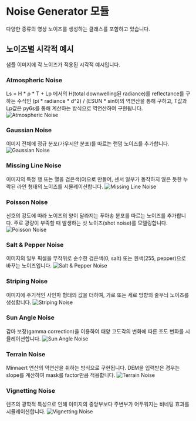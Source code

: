 # Noise Generator 모듈

다양한 종류의 영상 노이즈를 생성하는 클래스를 포함하고 있습니다.

## 노이즈별 시각적 예시

샘플 이미지에 각 노이즈가 적용된 시각적 예시입니다.

### Atmospheric Noise
Ls = H * ρ * T + Lp 에서의 H(total downwelling된 radiance)를 reflectance를 구하는 수식인 (pi * radiance * d^2) / (ESUN * sinθ)의 역연산을 통해 구하고, T값과 Lp값은 py6s를 통해 계산하는 방식으로 역연산하여 구현됩니다.
![Atmospheric Noise](../../../output/noisy/atmosphric_noised_image.png)

### Gaussian Noise
이미지 전체에 정규 분포(가우시안 분포)를 따르는 랜덤 노이즈를 추가합니다.
![Gaussian Noise](../../../output/noisy/gaussian_noised_image.png)

### Missing Line Noise
이미지의 특정 행 또는 열을 검은색(0)으로 만들어, 센서 일부가 동작하지 않은 듯한 누락된 라인 형태의 노이즈를 시뮬레이션합니다.
![Missing Line Noise](../../../output/noisy/missing_line_noised_image.png)

### Poisson Noise
신호의 강도에 따라 노이즈의 양이 달라지는 푸아송 분포를 따르는 노이즈를 추가합니다. 주로 광량이 부족할 때 발생하는 샷 노이즈(shot noise)를 모델링합니다.
![Poisson Noise](../../../output/noisy/poisson_noised_image.png)

### Salt & Pepper Noise
이미지의 일부 픽셀을 무작위로 순수한 검은색(0, salt) 또는 흰색(255, pepper)으로 바꾸는 노이즈입니다.
![Salt & Pepper Noise](../../../output/noisy/salt_pepper_noised_image.png)

### Striping Noise
이미지에 주기적인 사인파 형태의 값을 더하여, 가로 또는 세로 방향의 줄무늬 노이즈를 생성합니다.
![Striping Noise](../../../output/noisy/striping_noised_image.png)

### Sun Angle Noise
감마 보정(gamma correction)을 이용하여 태양 고도각의 변화에 따른 조도 변화를 시뮬레이션합니다.
![Sun Angle Noise](../../../output/noisy/sun_angle_noised_image.png)

### Terrain Noise
Minnaert 연산의 역연산을 취하는 방식으로 구현됩니다. DEM을 입력받은 경우는 slope를 계산하여 mask를 factor만큼 적용합니다.
![Terrain Noise](../../../output/noisy/terrain_noised_image.png)

### Vignetting Noise
렌즈의 광학적 특성으로 인해 이미지의 중앙부보다 주변부가 어두워지는 비네팅 효과를 시뮬레이션합니다.
![Vignetting Noise](../../../output/noisy/vignetting_noised_image.png)